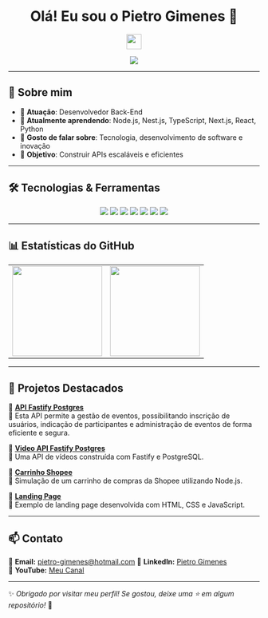 <h1 align="center">Olá! Eu sou o Pietro Gimenes 🚀</h1>
<p align="center">
  <img src="https://media.giphy.com/media/hvRJCLFzcasrR4ia7z/giphy.gif" width="30px">
</p>

<p align="center">
  <a href="https://github.com/pietrogimenes">
    <img src="https://readme-typing-svg.herokuapp.com?font=Fira+Code&pause=1000&color=F75C7E&center=true&width=435&lines=Desenvolvedor+Back-End;Apaixonado+por+tecnologia;Sempre+aprendendo+novas+skills!">
  </a>
</p>

---

## 🚀 Sobre mim  

- 🔭 **Atuação**: Desenvolvedor Back-End  
- 🌱 **Atualmente aprendendo**: Node.js, Nest.js, TypeScript, Next.js, React, Python  
- 💬 **Gosto de falar sobre**: Tecnologia, desenvolvimento de software e inovação  
- 🎯 **Objetivo**: Construir APIs escaláveis e eficientes  

---

## 🛠️ Tecnologias & Ferramentas  

<div align="center">
  <img src="https://img.shields.io/badge/-JavaScript-F7DF1E?style=for-the-badge&logo=javascript&logoColor=black">
  <img src="https://img.shields.io/badge/-TypeScript-3178C6?style=for-the-badge&logo=typescript&logoColor=white">
  <img src="https://img.shields.io/badge/-Node.js-339933?style=for-the-badge&logo=node.js&logoColor=white">
  <img src="https://img.shields.io/badge/-Fastify-000000?style=for-the-badge&logo=fastify&logoColor=white">
  <img src="https://img.shields.io/badge/-PostgreSQL-4169E1?style=for-the-badge&logo=postgresql&logoColor=white">
  <img src="https://img.shields.io/badge/-Git-F05032?style=for-the-badge&logo=git&logoColor=white">
  <img src="https://img.shields.io/badge/-GitHub-181717?style=for-the-badge&logo=github&logoColor=white">
</div>

---

## 📊 Estatísticas do GitHub  

<div align="center">

<table>
  <tr>
    <td>
      <img height="180em" src="https://github-readme-stats.vercel.app/api/top-langs/?username=pietrogimenes&langs_count=10&theme=dark"/>
    </td>
    <td>
      <img height="180em" src="https://github-readme-stats.vercel.app/api?username=pietrogimenes&show_icons=true&hide_title=true&count_private=true&hide=prs&theme=dark"/>
    </td>
  </tr>
</table>

</div>

---

## 🚀 Projetos Destacados  
📌 **[API Fastify Postgres](https://github.com/pietrogimenes/api-fastify-postgres)**  
🔹 Esta API permite a gestão de eventos, possibilitando inscrição de usuários, indicação de participantes e administração de eventos de forma eficiente e segura.  

📌 **[Video API Fastify Postgres](https://github.com/pietrogimenes/video-api-fastify-postgres)**  
🔹 Uma API de vídeos construída com Fastify e PostgreSQL.  

📌 **[Carrinho Shopee](https://github.com/pietrogimenes/Carrinho-Shoppee)**  
🔹 Simulação de um carrinho de compras da Shopee utilizando Node.js.  

📌 **[Landing Page](https://github.com/pietrogimenes/landing-page)**  
🔹 Exemplo de landing page desenvolvida com HTML, CSS e JavaScript.  

---

## 📫 Contato  

📩 **Email:** pietro-gimenes@hotmail.com 
💼 **LinkedIn:** [Pietro Gimenes](https://www.linkedin.com/in/pietro-gimenes)   
🎥 **YouTube:** [Meu Canal](https://www.youtube.com/channel/Revoltz4m)  

---

✨ *Obrigado por visitar meu perfil! Se gostou, deixe uma ⭐ em algum repositório!* 🚀  
